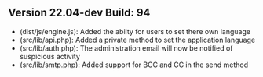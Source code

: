 ## Version 22.04-dev Build: 94
* (dist/js/engine.js): Added the abilty for users to set there own language
* (src/lib/api.php): Added a private method to set the application language
* (src/lib/auth.php): The administration email will now be notified of suspicious activity
* (src/lib/smtp.php): Added support for BCC and CC in the send method
